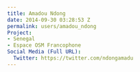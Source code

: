 ```yaml
---
title: Amadou Ndong
date: 2014-09-30 03:28:53 Z
permalink: users/amadou_ndong
Project:
- Senegal
- Espace OSM Francophone
Social Media (Full URL):
  Twitter: https://twitter.com/ndongamadu
---
```



